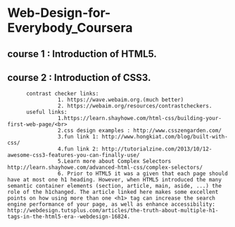 # Web-Design-for-Everybody_Coursera
## course 1 : Introduction of HTML5.<br>
## course 2 : Introduction of CSS3. <br> 
          contrast checker links:
                    1. https://wave.webaim.org.(much better)
                    2. https://webaim.org/resources/contrastcheckers.
          useful links: 
                    1.https://learn.shayhowe.com/html-css/building-your-first-web-page/<br>
                    2.css design examples : http://www.csszengarden.com/
                    3.fun link 1: http://www.hongkiat.com/blog/built-with-css/
                    4.fun link 2: http://tutorialzine.com/2013/10/12-awesome-css3-features-you-can-finally-use/
                    5.Learn more about Complex Selectors http://learn.shayhowe.com/advanced-html-css/complex-selectors/
                    6. Prior to HTML5 it was a given that each page should have at most one h1 heading. However, when HTML5 introduced the many semantic container elements (section, article, main, aside, ...) the role of the h1changed. The article linked here makes some excellent points on how using more than one <h1> tag can increase the search engine performance of your page, as well as enhance accessibility: http://webdesign.tutsplus.com/articles/the-truth-about-multiple-h1-tags-in-the-html5-era--webdesign-16824.
